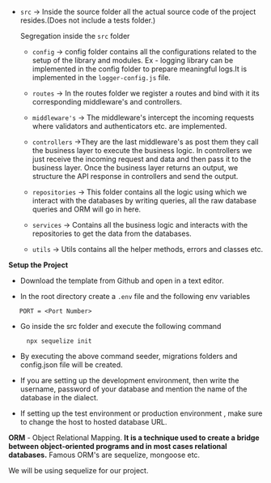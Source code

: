 

- `src` -> Inside the source folder all the actual source code of the project resides.(Does not include a tests folder.)

  Segregation inside the `src` folder

    - `config` -> config folder contains all the configurations related to the setup of the library and modules.
      Ex - logging library can be implemented in the config folder to prepare meaningful logs.It is implemented in the `logger-config.js` file.

    - `routes` -> In the routes folder we register a routes and bind with it its corresponding middleware's and controllers.

    - `middleware's` -> The middleware's intercept the incoming requests where validators and authenticators etc. are implemented.

    - `controllers` ->They are the last middleware's as post them they call the business layer to execute the business logic. In controllers we just receive the incoming request and data and then pass it to the business layer. Once the business layer returns an output, we structure the API response in controllers and send the output.

    - `repositories` -> This folder contains all the logic using which we interact with the databases by writing queries, all the raw database queries and ORM will go in here.

    - `services` -> Contains all the business logic and interacts with the repositories to get the data from the databases.

    -  `utils` -> Utils contains all the helper methods, errors and classes etc. 

**Setup the Project**

- Download the template from Github and open in a text editor.

- In the root directory create a `.env` file and the following  env variables
```
   PORT = <Port Number>
```

- Go inside the src folder and execute the following command 
```
     npx sequelize init
```
- By executing the above command seeder, migrations folders and config.json file will be created.

- If you are setting up the development environment, then write the username, password of your database and mention the name of the database in the dialect.
- If setting up the test environment or production environment , make sure to change the host to hosted database URL.


**ORM** - Object Relational Mapping. **It is a technique used to create a bridge between object-oriented programs and in most cases relational databases.**
Famous ORM's are  sequelize, mongoose etc.

We will be using sequelize for our project.

